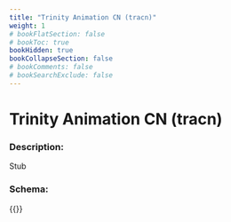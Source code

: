 ```yaml
---
title: "Trinity Animation CN (tracn)"
weight: 1
# bookFlatSection: false
# bookToc: true
bookHidden: true
bookCollapseSection: false
# bookComments: false
# bookSearchExclude: false
---
```

# Trinity Animation CN (tracn)

### Description:

Stub

### Schema:

{{<github repo="pkZukan/PokeDocs" file="/LA/Flatbuffers/Animation/tracn.fbs" lang="ts">}}